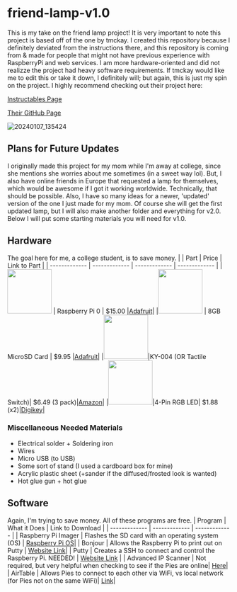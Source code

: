 # friend-lamp-v1.0
This is my take on the friend lamp project! It is very important to note this project is based off of the one by tmckay. I created this repository because I definitely deviated from the instructions there, and this repository is coming from & made for people that might not have previous experience with RaspberryPi and web services. I am more hardware-oriented and did not realizze the project had heavy software requirements. If tmckay would like me to edit this or take it down, I definitely will; but again, this is just my spin on the project. I highly recommend checking out their project here:

[Instructables Page](https://www.instructables.com/DIY-Long-Distance-Best-Friend-Lights/)

[Their GitHub Page](https://github.com/tmckay1/best_friend_light)

![20240107_135424](https://github.com/mehedges/friend-lamp-v1.0/assets/102606124/9abcbcd7-098a-4d06-a401-509a36542d43)

## Plans for Future Updates
I originally made this project for my mom while I'm away at college, since she mentions she worries about me sometimes (in a sweet way lol). But, I also have online friends in Europe that requested a lamp for themselves, which would be awesome if I got it working worldwide. Technically, that should be possible. Also, I have so many ideas for a newer, 'updated' version of the one I just made for my mom. Of course she will get the first updated lamp, but I will also make another folder and everything for v2.0. Below I will put some starting materials you will need for v1.0.

## Hardware
The goal here for me, a college student, is to save money. 
|                                                                                         |           Part           |     Price     |                 Link to Part                    |
|                                    -------------                                        |     -------------        | ------------- |                   -------------                 |
|<img src="https://cdn-shop.adafruit.com/970x728/3400-00.jpg" width="100" />              |     Raspberry Pi 0       |     $15.00    |[Adafruit](https://www.adafruit.com/product/3400)|
|<img src="https://cdn-shop.adafruit.com/970x728/1294-03.jpg" width="100" />              |     8GB MicroSD Card     |     $9.95     |[Adafruit](https://www.adafruit.com/product/1294)|
|<img src="https://m.media-amazon.com/images/I/51H5cvVGxUL._AC_SL1000_.jpg" width="100" />|KY-004 (OR Tactile Switch)| $6.49 (3 pack)|[Amazon](https://www.amazon.com/KY-004-Button-Switch-Sensor-Module/dp/B0786BDFT5)|
|<img src="https://cdn11.bigcommerce.com/s-3fd3md1ghs/images/stencil/1280x1280/products/29723/11400/rgb-led-diffused__74395.1577790268.jpg?c=2" width="100" />|4-Pin RGB LED| $1.88 (x2)|[Digikey](https://www.digikey.com/en/products/detail/kingbright/WP154A4SUREQBFZGC/3084119?utm_adgroup=&utm_source=google&utm_medium=cpc&utm_campaign=PMax%20Shopping_Product_Medium%20ROAS%20Categories&utm_term=&utm_content=&utm_id=go_cmp-20223376311_adg-_ad-__dev-c_ext-_prd-3084119_sig-Cj0KCQiAtOmsBhCnARIsAGPa5yZKuHfFNeNOZGDt0-6JHBbu6RP6r3f0rWSvfbtb0RbuAug3cY-6Dr4aAsVfEALw_wcB&gad_source=1&gclid=Cj0KCQiAtOmsBhCnARIsAGPa5yZKuHfFNeNOZGDt0-6JHBbu6RP6r3f0rWSvfbtb0RbuAug3cY-6Dr4aAsVfEALw_wcB)|

### Miscellaneous Needed Materials
- Electrical solder + Soldering iron
- Wires
- Micro USB (to USB)
- Some sort of stand (I used a cardboard box for mine)
- Acrylic plastic sheet (+sander if the diffused/frosted look is wanted)
- Hot glue gun + hot glue

## Software
Again, I'm trying to save money. All of these programs are free.
|         Program          |                          What it Does             |                         Link to Download                |
|     -------------        |                -------------                      |                         -------------                   |
| Raspberry Pi Imager      | Flashes the SD card with an operating system (OS) | [Raspberry Pi OS](https://www.raspberrypi.com/software/)|
| Bonjour                  | Allows the Raspberry Pi to print out on Putty     | [Website Link](https://support.apple.com/kb/DL999?locale=en_US)|
| Putty                    | Creates a SSH to connect and control the Raspberry Pi. NEEDED! | [Website Link](https://www.putty.org)      |
| Advanced IP Scanner      | Not required, but very helpful when checking to see if the Pies are online| [Here](https://www.advanced-ip-scanner.com)|
| AirTable                 | Allows Pies to connect to each other via WiFi, vs local network (for Pies not on the same WiFi)| [Link](https://www.airtable.com/lp/campaign/brand?utm_source=google&utm_medium=paidsearch&utm_extra5=kwd-325289323194&utm_extra2=936407691&utm_extra10=47735600558&creative=611964234627&utm_extra8=c&cx=us&utm_campaign=demand_na_productoperation_creator&utm_content=text&utm_term=airtable&gad_source=1&gclid=Cj0KCQiAtOmsBhCnARIsAGPa5yb9q4I9tKWIUQj190MgX_98i6qhv1bomkUV4HECtTjx7p94hkKnTdYaAoc5EALw_wcB)|
